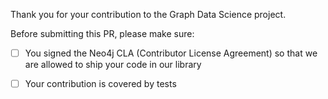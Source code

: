 Thank you for your contribution to the Graph Data Science project.

<!-- Please include a summary of the change, such as, which issue was fixed or feature was added. 
If relevant, link to the corresponding issue.
Please also include relevant motivation and context. List any dependencies that are required for this change. -->

Before submitting this PR, please make sure:
- [ ] You signed the Neo4j CLA (Contributor License Agreement) so that we are allowed to ship your code in our library
- [ ] Your contribution is covered by tests

